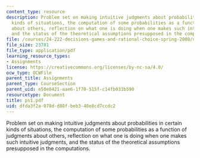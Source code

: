 ```yaml
---
content_type: resource
description: Problem set on making intuitive judgments about probabilities in certain
  kinds of situations, the computation of some probabilities as a function of judgments
  about others, reflection on what one is doing when one makes such intuitive judgments,
  and the status of the theoretical assumptions presupposed in the computations.
file: /courses/24-222-decisions-games-and-rational-choice-spring-2008/dfda3f2a078dd88fbeb348e8cd7ccdc2_ps1.pdf
file_size: 23781
file_type: application/pdf
learning_resource_types:
- Assignments
license: https://creativecommons.org/licenses/by-nc-sa/4.0/
ocw_type: OCWFile
parent_title: Assignments
parent_type: CourseSection
parent_uid: e50e8421-aae6-1f70-515f-c14fb033b590
resourcetype: Document
title: ps1.pdf
uid: dfda3f2a-078d-d88f-beb3-48e8cd7ccdc2
---
```

Problem set on making intuitive judgments about probabilities in certain kinds of situations, the computation of some probabilities as a function of judgments about others, reflection on what one is doing when one makes such intuitive judgments, and the status of the theoretical assumptions presupposed in the computations.